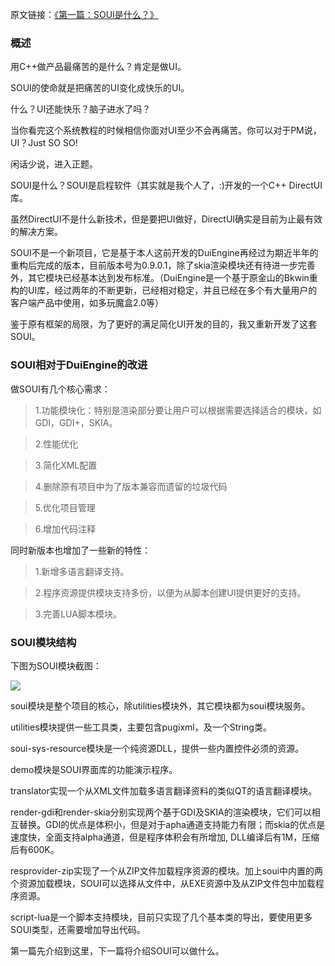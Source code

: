 原文链接：[《第一篇：SOUI是什么？》](http://www.cnblogs.com/setoutsoft/p/3903677.html)

### 概述
用C++做产品最痛苦的是什么？肯定是做UI。

SOUI的使命就是把痛苦的UI变化成快乐的UI。

什么？UI还能快乐？脑子进水了吗？

当你看完这个系统教程的时候相信你面对UI至少不会再痛苦。你可以对于PM说，UI？Just SO SO!

闲话少说，进入正题。

SOUI是什么？SOUI是启程软件（其实就是我个人了，:)开发的一个C++ DirectUI库。

虽然DirectUI不是什么新技术，但是要把UI做好，DirectUI确实是目前为止最有效的解决方案。

SOUI不是一个新项目，它是基于本人这前开发的DuiEngine再经过为期近半年的重构后完成的版本，目前版本号为0.9.0.1，除了skia渲染模块还有待进一步完善外，其它模块已经基本达到发布标准。（DuiEngine是一个基于原金山的Bkwin重构的UI库，经过两年的不断更新，已经相对稳定，并且已经在多个有大量用户的客户端产品中使用，如多玩魔盒2.0等）

鉴于原有框架的局限，为了更好的满足简化UI开发的目的，我又重新开发了这套SOUI。

### SOUI相对于DuiEngine的改进
做SOUI有几个核心需求：

>1.功能模块化：特别是渲染部分要让用户可以根据需要选择适合的模块，如GDI，GDI+，SKIA。

>2.性能优化

>3.简化XML配置

>4.删除原有项目中为了版本兼容而遗留的垃圾代码

>5.优化项目管理

>6.增加代码注释

同时新版本也增加了一些新的特性：

>1.新增多语言翻译支持。

>2.程序资源提供模块支持多份，以便为从脚本创建UI提供更好的支持。

>3.完善LUA脚本模块。

### SOUI模块结构
下图为SOUI模块截图：

![](assets/002/001-1495812823000.png)

soui模块是整个项目的核心，除utilities模块外，其它模块都为soui模块服务。

utilities模块提供一些工具类，主要包含pugixml，及一个String类。

soui-sys-resource模块是一个纯资源DLL，提供一些内置控件必须的资源。

demo模块是SOUI界面库的功能演示程序。

translator实现一个从XML文件加载多语言翻译资料的类似QT的语言翻译模块。

render-gdi和render-skia分别实现两个基于GDI及SKIA的渲染模块，它们可以相互替换。GDI的优点是体积小，但是对于apha通道支持能力有限；而skia的优点是速度快，全面支持alpha通道，但是程序体积会有所增加, DLL编译后有1M，压缩后有600K。

resprovider-zip实现了一个从ZIP文件加载程序资源的模块。加上soui中内置的两个资源加载模块，SOUI可以选择从文件中，从EXE资源中及从ZIP文件包中加载程序资源。

script-lua是一个脚本支持模块，目前只实现了几个基本类的导出，要使用更多SOUI类型，还需要增加导出代码。

 

第一篇先介绍到这里，下一篇将介绍SOUI可以做什么。